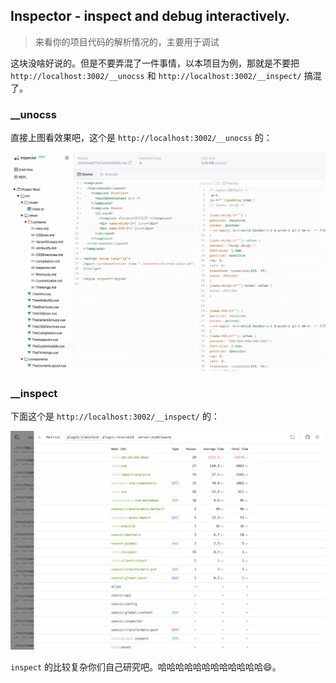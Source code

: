 ## Inspector - inspect and debug interactively.

> 来看你的项目代码的解析情况的，主要用于调试

这块没啥好说的。但是不要弄混了一件事情，以本项目为例，那就是不要把 `http://localhost:3002/__unocss` 和 `http://localhost:3002/__inspect/` 搞混了。

### __unocss

直接上图看效果吧，这个是 `http://localhost:3002/__unocss` 的：

![__unocss](public/images/localhost_3002___unocss.png)

### __inspect

下面这个是 `http://localhost:3002/__inspect/` 的：

![__inspect](public/images/localhost_3002___inspect.png)

`inspect` 的比较复杂你们自己研究吧。哈哈哈哈哈哈哈哈哈哈哈哈😄。
